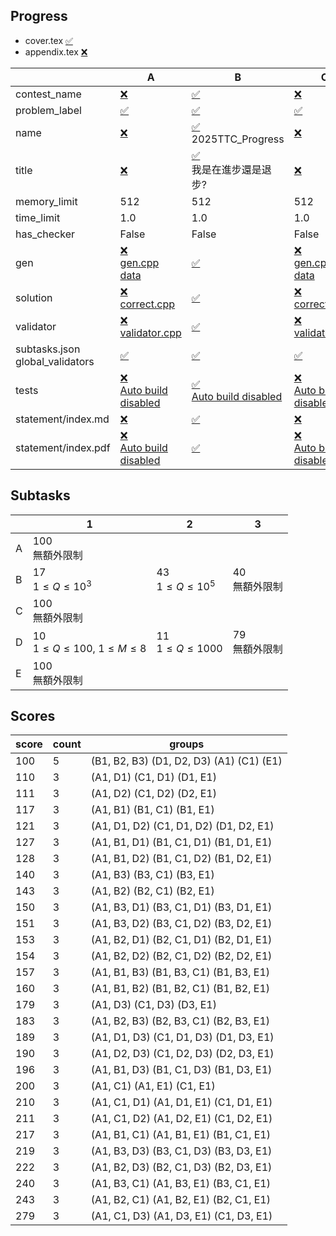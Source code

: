 
## Progress
<!-- progress start -->

- cover.tex [:white_check_mark:](cover.tex)
- appendix.tex [:x:](appendix.tex)

| | A | B | C | D | E |
| --- | --- | --- | --- | --- | --- |
| contest_name |  [:x:](pA/problem.json) | [:white_check_mark:](pB/problem.json) | [:x:](pC/problem.json) | [:white_check_mark:](pD/problem.json) | [:white_check_mark:](pE/problem.json) |
| problem_label |  [:white_check_mark:](pA/problem.json) | [:white_check_mark:](pB/problem.json) | [:white_check_mark:](pC/problem.json) | [:white_check_mark:](pD/problem.json) | [:white_check_mark:](pE/problem.json) |
| name |  [:x:](pA/problem.json) | [:white_check_mark:](pB/problem.json)<br>2025TTC_Progress | [:x:](pC/problem.json) | [:white_check_mark:](pD/problem.json)<br>2025TTC_Fight | [:white_check_mark:](pE/problem.json)<br>2025TTC_ |
| title |  [:x:](pA/problem.json) | [:white_check_mark:](pB/problem.json)<br>我是在進步還是退步? | [:x:](pC/problem.json) | [:white_check_mark:](pD/problem.json)<br>不要吵架了啦!!! | [:x:](pE/problem.json) |
| memory_limit |  512 | 512 | 512 | 512 | 512 |
| time_limit |  1.0 | 1.0 | 1.0 | 1.0 | 1.0 |
| has_checker |  False | False | False | False | False |
| gen | [:x:](pA/gen)<br>[gen.cpp](pA/gen/gen.cpp)<br>[data](pA/gen/data) | [:white_check_mark:](pB/gen) | [:x:](pC/gen)<br>[gen.cpp](pC/gen/gen.cpp)<br>[data](pC/gen/data) | [:white_check_mark:](pD/gen) | [:x:](pE/gen)<br>[gen.cpp](pE/gen/gen.cpp)<br>[data](pE/gen/data) |
| solution | [:x:](pA/solution)<br>[correct.cpp](pA/solution/correct.cpp) | [:white_check_mark:](pB/solution) | [:x:](pC/solution)<br>[correct.cpp](pC/solution/correct.cpp) | [:white_check_mark:](pD/solution) | [:x:](pE/solution)<br>[correct.cpp](pE/solution/correct.cpp) |
| validator | [:x:](pA/validator)<br>[validator.cpp](pA/validator/validator.cpp) | [:white_check_mark:](pB/validator) | [:x:](pC/validator)<br>[validator.cpp](pC/validator/validator.cpp) | [:white_check_mark:](pD/validator) | [:x:](pE/validator)<br>[validator.cpp](pE/validator/validator.cpp) |
| subtasks.json<br>global_validators |  [:white_check_mark:](pA/subtasks.json) | [:white_check_mark:](pB/subtasks.json) | [:white_check_mark:](pC/subtasks.json) | [:white_check_mark:](pD/subtasks.json) | [:white_check_mark:](pE/subtasks.json) |
| tests | [:x:](pA/tests)<br>[Auto build disabled](pA/gen/DISABLE_AUTO_BUILD) | [:white_check_mark:](pB/tests)<br>[Auto build disabled](pB/gen/DISABLE_AUTO_BUILD) | [:x:](pC/tests)<br>[Auto build disabled](pC/gen/DISABLE_AUTO_BUILD) | [:white_check_mark:](pD/tests)<br>[Auto build disabled](pD/gen/DISABLE_AUTO_BUILD) | [:x:](pE/tests)<br>[Auto build disabled](pE/gen/DISABLE_AUTO_BUILD) |
| statement/index.md | [:x:](pA/statement/index.md) | [:white_check_mark:](pB/statement/index.md) | [:x:](pC/statement/index.md) | [:white_check_mark:](pD/statement/index.md) | [:x:](pE/statement/index.md) |
| statement/index.pdf | [:x:](pA/statement/index.pdf)<br>[Auto build disabled](pA/statement/DISABLE_AUTO_BUILD) | [:white_check_mark:](pB/statement/index.pdf) | [:x:](pC/statement/index.pdf)<br>[Auto build disabled](pC/statement/DISABLE_AUTO_BUILD) | [:white_check_mark:](pD/statement/index.pdf)<br>[Auto build disabled](pD/statement/DISABLE_AUTO_BUILD) | [:x:](pE/statement/index.pdf)<br>[Auto build disabled](pE/statement/DISABLE_AUTO_BUILD) |

<!-- progress end -->

## Subtasks
<!-- subtasks start -->

| | 1 | 2 | 3 |
| --- | --- | --- | --- |
| A | 100<br>無額外限制 |
| B | 17<br>$1 \le Q \le 10^3$ | 43<br>$1 \le Q \le 10^5$ | 40<br>無額外限制 |
| C | 100<br>無額外限制 |
| D | 10<br>$1 \le Q \le 100$, $1 \le M \le 8$ | 11<br>$1 \le Q \le 1000$ | 79<br>無額外限制 |
| E | 100<br>無額外限制 |

<!-- subtasks end -->

## Scores
<!-- scores start -->

| score | count | groups |
| --- | --- | --- |
| 100 | 5 | (B1, B2, B3) (D1, D2, D3) (A1) (C1) (E1) |
| 110 | 3 | (A1, D1) (C1, D1) (D1, E1) |
| 111 | 3 | (A1, D2) (C1, D2) (D2, E1) |
| 117 | 3 | (A1, B1) (B1, C1) (B1, E1) |
| 121 | 3 | (A1, D1, D2) (C1, D1, D2) (D1, D2, E1) |
| 127 | 3 | (A1, B1, D1) (B1, C1, D1) (B1, D1, E1) |
| 128 | 3 | (A1, B1, D2) (B1, C1, D2) (B1, D2, E1) |
| 140 | 3 | (A1, B3) (B3, C1) (B3, E1) |
| 143 | 3 | (A1, B2) (B2, C1) (B2, E1) |
| 150 | 3 | (A1, B3, D1) (B3, C1, D1) (B3, D1, E1) |
| 151 | 3 | (A1, B3, D2) (B3, C1, D2) (B3, D2, E1) |
| 153 | 3 | (A1, B2, D1) (B2, C1, D1) (B2, D1, E1) |
| 154 | 3 | (A1, B2, D2) (B2, C1, D2) (B2, D2, E1) |
| 157 | 3 | (A1, B1, B3) (B1, B3, C1) (B1, B3, E1) |
| 160 | 3 | (A1, B1, B2) (B1, B2, C1) (B1, B2, E1) |
| 179 | 3 | (A1, D3) (C1, D3) (D3, E1) |
| 183 | 3 | (A1, B2, B3) (B2, B3, C1) (B2, B3, E1) |
| 189 | 3 | (A1, D1, D3) (C1, D1, D3) (D1, D3, E1) |
| 190 | 3 | (A1, D2, D3) (C1, D2, D3) (D2, D3, E1) |
| 196 | 3 | (A1, B1, D3) (B1, C1, D3) (B1, D3, E1) |
| 200 | 3 | (A1, C1) (A1, E1) (C1, E1) |
| 210 | 3 | (A1, C1, D1) (A1, D1, E1) (C1, D1, E1) |
| 211 | 3 | (A1, C1, D2) (A1, D2, E1) (C1, D2, E1) |
| 217 | 3 | (A1, B1, C1) (A1, B1, E1) (B1, C1, E1) |
| 219 | 3 | (A1, B3, D3) (B3, C1, D3) (B3, D3, E1) |
| 222 | 3 | (A1, B2, D3) (B2, C1, D3) (B2, D3, E1) |
| 240 | 3 | (A1, B3, C1) (A1, B3, E1) (B3, C1, E1) |
| 243 | 3 | (A1, B2, C1) (A1, B2, E1) (B2, C1, E1) |
| 279 | 3 | (A1, C1, D3) (A1, D3, E1) (C1, D3, E1) |

<!-- scores end -->
